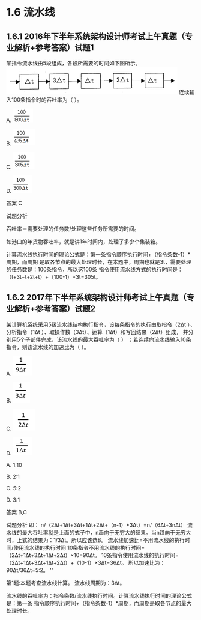 # 1.6 流水线

## **1.6.1 2016年下半年系统架构设计师考试上午真题（专业解析+参考答案）试题1**

某指令流水线由5段组成，各段所需要的时间如下图所示。
![img](../../../_media/1674100060603-fda0cdc7-9059-4ea7-83e3-7f2bbd840026.png) 
连续输入100条指令时的吞吐率为（ ）。


A. ![img](../../../_media/1674100060575-c2b0f891-98ec-4550-aabe-526b2ed430cb.png)

B. ![img](../../../_media/1674100060632-c39f5492-1df3-46b7-8d3e-d6679e41bc5a.png)

C. ![img](../../../_media/1674100060633-0443dd4f-25df-4717-b0a9-f822a3e920a9.png)

D. ![img](../../../_media/1674100060620-a8593854-f3ca-4b23-9082-f8a1e10d497b.png)



答案 C

试题分析

吞吐率＝需要处理的任务数/处理这些任务所需要的时间。

如港口的年货物吞吐率，就是讲1年时间内，处理了多少个集装箱。

计算流水线执行时间的理论公式是：第一条指令顺序执行时间+（指令条数-1）*周期，而周期 是取各节点的最大处理时长，在本题中，周期也就是3t，需要处理的任务数是：100条指令，所以这100条 指令使用流水线方式的执行时间是：（t+3t+t+2t+t）+（100-1）×3t=305t。



## **1.6.2 2017年下半年系统架构设计师考试上午真题（专业解析+参考答案）试题2**

某计算机系统采用5级流水线结构执行指令，设每条指令的执行由取指令（2Δt ）、分析指令（1Δt ）、取操作数（3Δt）、运算（1Δt）和写回结果（2Δt）组成， 并分别用5个子部件完成，该流水线的最大吞吐率为（ ） ；若连续向流水线输入10条指令，则该流水线的加速比为（ ）。


A. ![img](../../../_media/1674100105534-f0ce2ff6-e593-4294-87bd-9a176d64b52d.png)

B. ![img](../../../_media/1674100105336-fc8e150e-adf1-4da7-b5b4-0a86daa6a0d8.png)

C. ![img](../../../_media/1674100105359-20a70a09-941f-489c-91bd-8eead5a333d9.png)

D. ![img](../../../_media/1674100105337-4da65a70-6076-4744-acd9-4dec53cb1ff3.png)



A. 1:10

B. 2:1

C. 5:2

D. 3:1



答案 B,C

试题分析
即：
n/（2Δt+1Δt+3Δt+1Δt+2Δt+（n-1）*3Δt）=n/（6Δt+3nΔt）
流水线的最大吞吐率就是上面的式子中，n趋向于无穷大的结果。当n趋向于无穷大时，上式的结果为：1/3Δt。所以应该选B。
流水线加速比=不用流水线的执行时间/使用流水线的执行时间
10条指令不用流水线的执行时间=（2Δt+1Δt+3Δt+1Δt+2Δt）×10=90Δt。
10条指令使用流水线的执行时间=（2Δt+1Δt+3Δt+1Δt+2Δt）+（10-1）×3Δt=36Δt。
所以加速比为：90Δt/36Δt=5∶2。
''

第1题:本题考查流水线计算。
流水线周期为：3Δt。

流水线的吞吐率为：指令条数/流水线执行时间。计算流水线执行时间的理论公式是：第一条 指令顺序执行时间+（指令条数-1）*周期，而周期是取各节点的最大处理时长。

